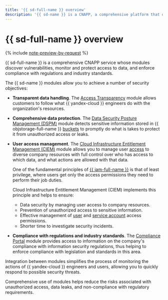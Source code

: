 ```yaml
---
title: '{{ sd-full-name }} overview'
description: '{{ sd-name }} is a CNAPP, a comprehensive platform that discovers vulnerabilities, monitors and protects access to data, and enforces compliance with regulations and industry standards.'
---
```


# {{ sd-full-name }} overview

{% include [note-preview-by-request](../../_includes/note-preview-by-request.md) %}

{{ sd-full-name }} is a comprehensive CNAPP service whose modules discover vulnerabilities, monitor and protect access to data, and enforce compliance with regulations and industry standards.

The {{ sd-name }} modules allow you to achieve a number of security objectives:

* **Transparent data handling**. The [Access Transparency](./access-transparency.md) module allows customers to follow what {{ yandex-cloud }} engineers do with the organization's resources.

* **Comprehensive data protection**. The [Data Security Posture Management (DSPM)](./dspm.md) module detects sensitive information stored in {{ objstorage-full-name }} [buckets](../../storage/concepts/bucket.md) to promptly do what is takes to protect it from unauthorized access or leaks.

* **User access management**. The [Cloud Infrastructure Entitlement Management (CIEM)](./ciem.md) module allows you to manage user [access](../../iam/concepts/access-control/index.md) to diverse company resources with full control over who has access to which data, and what actions are allowed with that data.

    One of the fundamental principles of [{{ iam-full-name }}](../../iam/index.yaml) is that of least privilege, where users get only the access permissions they need to perform their job duties.

    Cloud Infrastructure Entitlement Management (CIEM) implements this principle and helps to ensure:

    * Data security by managing user access to company resources.
    * Prevention of unauthorized access to sensitive information.
    * Effective management of [user](../../overview/roles-and-resources.md#users) and [service account](../../iam/concepts/users/service-accounts.md) access permissions.
    * Shorter time to investigate security incidents.

* **Compliance with regulations and industry standards**. The [Compliance Portal](./compliance.md) module provides access to information on the company's compliance with information security regulations, thus helping to enforce compliance with legislation and standards in this area.

Integration between modules simplifies the process of monitoring the actions of {{ yandex-cloud }} engineers and users, allowing you to quickly respond to possible security threats.

Comprehensive use of modules helps reduce the risks associated with unauthorized access, data leaks, and non-compliance with regulatory requirements.